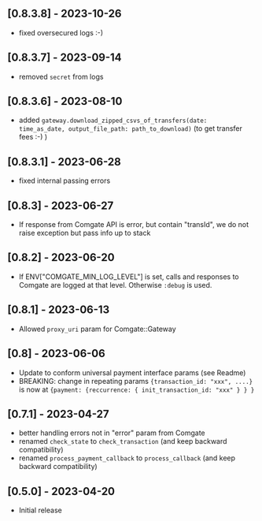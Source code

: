 ## [0.8.3.8] - 2023-10-26
- fixed oversecured logs :-)

## [0.8.3.7] - 2023-09-14
- removed `secret` from logs

## [0.8.3.6] - 2023-08-10
- added `gateway.download_zipped_csvs_of_transfers(date: time_as_date, output_file_path: path_to_download)` (to get transfer fees :-) )

## [0.8.3.1] - 2023-06-28
- fixed internal passing errors

## [0.8.3] - 2023-06-27
- If response from Comgate API is error, but contain "transId", we do not raise exception but pass info up to stack

## [0.8.2] - 2023-06-20
- If ENV["COMGATE_MIN_LOG_LEVEL"] is set, calls and responses to Comgate are logged at that level. Otherwise `:debug` is used.

## [0.8.1] - 2023-06-13
- Allowed  `proxy_uri` param for Comgate::Gateway

## [0.8] - 2023-06-06
- Update to conform universal payment interface params (see Readme)
- BREAKING: change in repeating params `{transaction_id: "xxx", ....}` is now at `{payment: {reccurrence: { init_transaction_id: "xxx" } } }`

## [0.7.1] - 2023-04-27

- better handling errors not in "error" param from Comgate
- renamed  `check_state` to `check_transaction` (and keep backward compatibility)
- renamed  `process_payment_callback` to `process_callback` (and keep backward compatibility)

## [0.5.0] - 2023-04-20

- Initial release


